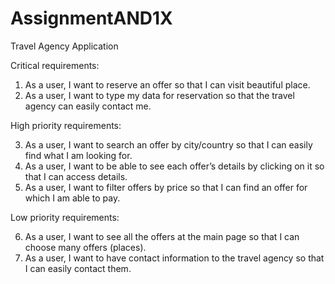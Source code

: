 # AssignmentAND1X

Travel Agency Application



Critical requirements:

1.	As a user, I want to reserve an offer so that I can visit beautiful place.  
2.	As a user, I want to type my data for reservation so that the travel agency can easily contact me.



High priority requirements:

3.	As a user, I want to search an offer by city/country so that I can easily find what I am looking for.
4.	As a user, I want to be able to see each offer’s details by clicking on it so that I can access details.
5.	As a user, I want to filter offers by price so that I can find an offer for which I am able to pay.




Low priority requirements:

6.	As a user, I want to see all the offers at the main page so that I can choose many offers (places).
7.	As a user, I want to have contact information to the travel agency so that I can easily contact them.

